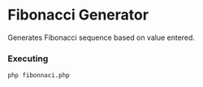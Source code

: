 # Fibonacci Generator

Generates Fibonacci sequence based on value entered.

### Executing
```sh
php fibonnaci.php
```